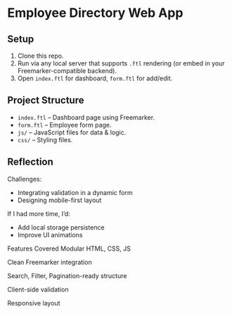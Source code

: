 # Employee Directory Web App

## Setup

1. Clone this repo.
2. Run via any local server that supports `.ftl` rendering (or embed in your Freemarker-compatible backend).
3. Open `index.ftl` for dashboard, `form.ftl` for add/edit.

## Project Structure

- `index.ftl` – Dashboard page using Freemarker.
- `form.ftl` – Employee form page.
- `js/` – JavaScript files for data & logic.
- `css/` – Styling files.

## Reflection

Challenges:
- Integrating validation in a dynamic form
- Designing mobile-first layout

If I had more time, I’d:
- Add local storage persistence
- Improve UI animations

Features Covered
Modular HTML, CSS, JS

Clean Freemarker integration

Search, Filter, Pagination-ready structure

Client-side validation

Responsive layout
